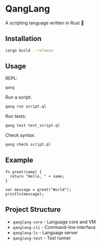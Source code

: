 # QangLang

A scripting language written in Rust 🦀

## Installation

```bash
cargo build --release
```

## Usage

REPL:

```bash
qang
```

Run a script:

```bash
qang run script.ql
```

Run tests:

```bash
qang test test_script.ql
```

Check syntax:

```bash
qang check script.ql
```

## Example

```ql
fn greet(name) {
  return "Hello, " + name;
}

var message = greet("World");
println(message);
```

## Project Structure

- `qanglang-core` - Language core and VM
- `qanglang-cli` - Command-line interface
- `qanglang-ls` - Language server
- `qanglang-test` - Test runner

